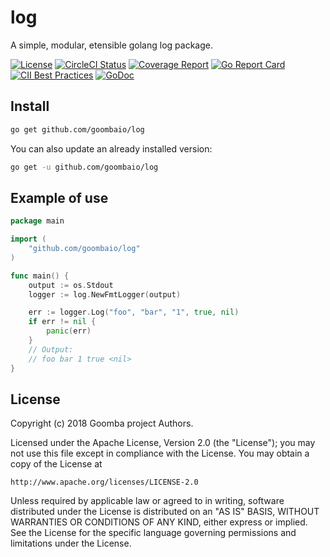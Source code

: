 # log

A simple, modular, etensible golang log package.

[![License][License-Image]][License-URL]
[![CircleCI Status][CircleCI-Image]][CircleCI-URL]
[![Coverage Report][Coverage-Image]][Coverage-URL]
[![Go Report Card][GoReportCard-Image]][GoReportCard-URL]
[![CII Best Practices][CII-Image]][CII-URL]
[![GoDoc][GoDoc-Image]][GoDoc-URL]

## Install

```bash
go get github.com/goombaio/log
```

You can also update an already installed version:

```bash
go get -u github.com/goombaio/log
```

## Example of use

```go
package main

import (
    "github.com/goombaio/log"
)

func main() {
    output := os.Stdout
    logger := log.NewFmtLogger(output)

    err := logger.Log("foo", "bar", "1", true, nil)
    if err != nil {
        panic(err)
    }
    // Output:
    // foo bar 1 true <nil>
}
```

## License

Copyright (c) 2018 Goomba project Authors.

Licensed under the Apache License, Version 2.0 (the "License");
you may not use this file except in compliance with the License.
You may obtain a copy of the License at

    http://www.apache.org/licenses/LICENSE-2.0

Unless required by applicable law or agreed to in writing, software
distributed under the License is distributed on an "AS IS" BASIS,
WITHOUT WARRANTIES OR CONDITIONS OF ANY KIND, either express or implied.
See the License for the specific language governing permissions and
limitations under the License.

[License-Image]: https://img.shields.io/badge/License-Apache-blue.svg
[License-URL]: http://opensource.org/licenses/Apache
[CircleCI-Image]: https://circleci.com/gh/goombaio/log.svg?style=svg
[CircleCI-URL]: https://circleci.com/gh/goombaio/log
[Coverage-Image]: https://codecov.io/gh/goombaio/log/branch/master/graph/badge.svg
[Coverage-URL]: https://codecov.io/gh/goombaio/log
[GoReportCard-Image]: https://goreportcard.com/badge/github.com/goombaio/log
[GoReportCard-URL]: https://goreportcard.com/report/github.com/goombaio/log
[CII-Image]: https://bestpractices.coreinfrastructure.org/projects/2222/badge
[CII-URL]: https://bestpractices.coreinfrastructure.org/projects/2222
[GoDoc-Image]: https://godoc.org/github.com/goombaio/log?status.svg
[GoDoc-URL]: http://godoc.org/github.com/goombaio/log